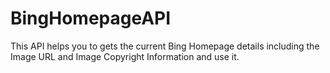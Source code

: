 # BingHomepageAPI
This API helps you to gets the current Bing Homepage details including the Image URL and Image Copyright Information and use it.
